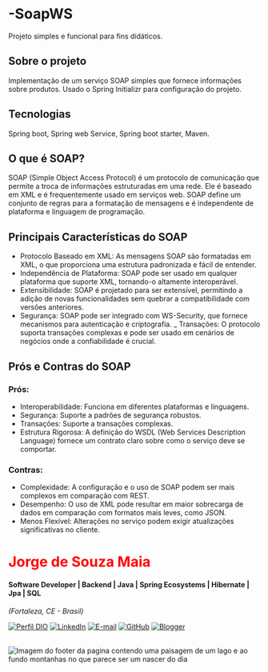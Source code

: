 # -SoapWS
Projeto simples e funcional para fins didáticos.

## Sobre o projeto
Implementação de um serviço SOAP simples que fornece informações sobre produtos. Usado o Spring Initializr para configuração do projeto.

## Tecnologias
Spring boot, Spring web Service, Spring boot starter, Maven.

## O que é SOAP?
SOAP (Simple Object Access Protocol) é um protocolo de comunicação que permite a troca de informações estruturadas em uma rede. Ele é baseado em XML e é frequentemente usado em serviços web. SOAP define um conjunto de regras para a formatação de mensagens e é independente de plataforma e linguagem de programação.

## Principais Características do SOAP
- Protocolo Baseado em XML: As mensagens SOAP são formatadas em XML, o que proporciona uma estrutura padronizada e fácil de entender.
- Independência de Plataforma: SOAP pode ser usado em qualquer plataforma que suporte XML, tornando-o altamente interoperável.
- Extensibilidade: SOAP é projetado para ser extensível, permitindo a adição de novas funcionalidades sem quebrar a compatibilidade com versões anteriores.
- Segurança: SOAP pode ser integrado com WS-Security, que fornece mecanismos para autenticação e criptografia.
_ Transações: O protocolo suporta transações complexas e pode ser usado em cenários de negócios onde a confiabilidade é crucial.

## Prós e Contras do SOAP
### Prós:
- Interoperabilidade: Funciona em diferentes plataformas e linguagens.
- Segurança: Suporte a padrões de segurança robustos.
- Transações: Suporte a transações complexas.
- Estrutura Rigorosa: A definição do WSDL (Web Services Description Language) fornece um contrato claro sobre como o serviço deve se comportar.

### Contras:
- Complexidade: A configuração e o uso de SOAP podem ser mais complexos em comparação com REST.
- Desempenho: O uso de XML pode resultar em maior sobrecarga de dados em comparação com formatos mais leves, como JSON.
- Menos Flexível: Alterações no serviço podem exigir atualizações significativas no cliente.
  
<h1> 
  <a href="https://www.linkedin.com/in/jorge-maia-dev-java/" style="color: #f00 !important; text-decoration: none; color: inherit;">
    <span>Jorge de Souza Maia</span>
  </a>
</h1>

#### Software Developer | Backend | Java | Spring Ecosystems | Hibernate | Jpa | SQL
<i>(Fortaleza, CE - Brasil)</i>

[![Perfil DIO](https://img.shields.io/badge/-Meu%20Perfil%20na%20DIO-0077B5?style=for-the-badge&logo=gitbook&logoColor=white)](https://www.dio.me/users/jsm_java)
[![LinkedIn](https://img.shields.io/badge/linkedin-%230077B5.svg?style=for-the-badge&logo=linkedin&logoColor=white)](https://www.linkedin.com/in/jorge-maia-dev-java/)
[![E-mail](https://img.shields.io/badge/-Email-0077B5?style=for-the-badge&logo=microsoft-outlook&logoColor=white)](mailto:jsm.java@gmail.com)
[![GitHub](https://img.shields.io/badge/GitHub-0077B5?style=for-the-badge&logo=github&logoColor=white)](https://github.com/j0rg3m414)
[![Blogger](https://img.shields.io/badge/Blogger-FF5722?style=for-the-badge&logo=blogger&logoColor=white)](https://putzcomonaopenseinissoantes.blogspot.com/)
<br />
<br />

<img align="center" padding="0" alt="Imagem do footer da pagina contendo uma paisagem de um lago e ao fundo montanhas no que parece ser um nascer do dia" src="https://img-s-msn-com.akamaized.net/tenant/amp/entityid/BB1msOOX.img">

